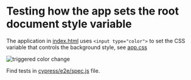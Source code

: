 # Testing how the app sets the root document style variable

The application in [index.html](index.html) uses `<input type="color">` to set the CSS variable that controls the background style, see [app.css](app.css)

![triggered color change](images/red.gif)

Find tests in [cypress/e2e/spec.js](cypress/e2e/spec.js) file.
